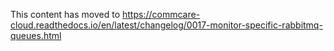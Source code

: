 This content has moved to https://commcare-cloud.readthedocs.io/en/latest/changelog/0017-monitor-specific-rabbitmq-queues.html
